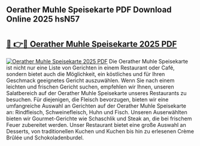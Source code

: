 ## Oerather Muhle Speisekarte PDF Download Online 2025 hsN57

# <h2><a href="http://gccm47.nevu.top/?p=Oerather+Muhle+Speisekarte">🔗 👉🔴 Oerather Muhle Speisekarte 2025 PDF</a></h2>

[![Oerather Muhle Speisekarte 2025 PDF](https://i.imgur.com/dBaPXMq.png)](http://gccm47.nevu.top/?p=Oerather+Muhle+Speisekarte)
Die Oerather Muhle Speisekarte ist nicht nur eine Liste von Gerichten in einem Restaurant oder Café, sondern bietet auch die Möglichkeit, ein köstliches und für Ihren Geschmack geeignetes Gericht auszuwählen. Wenn Sie nach einem leichten und frischen Gericht suchen, empfehlen wir Ihnen, unseren Salatbereich auf der Oerather Muhle Speisekarte unseres Restaurants zu besuchen. Für diejenigen, die Fleisch bevorzugen, bieten wir eine umfangreiche Auswahl an Gerichten auf der Oerather Muhle Speisekarte an: Rindfleisch, Schweinefleisch, Huhn und Fisch. Unseren Auserwählten bieten wir Gourmet-Gerichte wie Schaschlik und Steak an, die bei frischem Feuer zubereitet werden. Unser Restaurant bietet eine große Auswahl an Desserts, von traditionellen Kuchen und Kuchen bis hin zu erlesenen Crème Brûlée und Schokoladenburdel.

